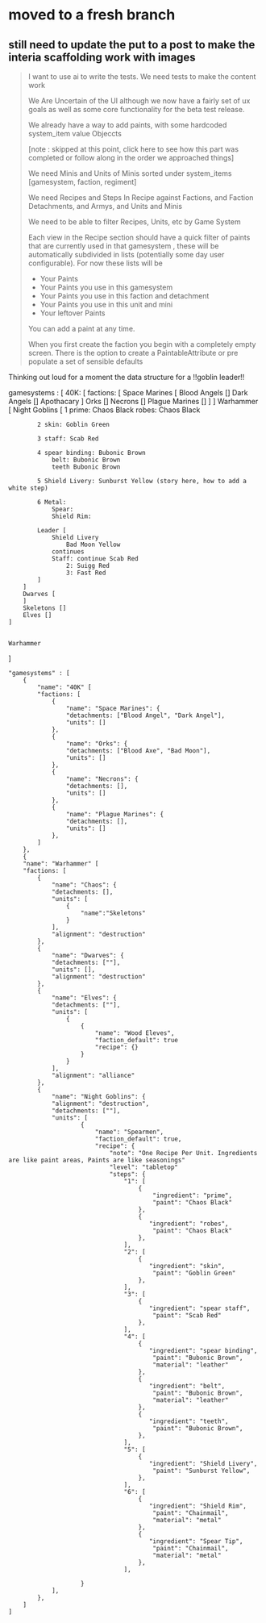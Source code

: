# moved to a fresh branch

## still need to update the put to a post to make the interia scaffolding work with images

> I want to use ai to write the tests. We need tests to make the content work
>
>We Are Uncertain of the UI although we now have a fairly set of ux goals as well as some core functionality for the
> beta test release.
>
>We already have a way to add paints, with some hardcoded system_item value Objeccts
>
> [note : skipped at this point, click here to see how this part was completed or follow along in the order we approached things]
>
> We need Minis and Units of Minis sorted under system_items [gamesystem, faction, regiment]
>
> We need Recipes and Steps In Recipe against Factions, and Faction Detachments, and Armys, and Units and Minis
>
> We need to be able to filter Recipes, Units, etc by Game System
>
> Each view in the Recipe section should have a quick filter of paints that are currently used in that
> gamesystem , these will be automatically subdivided in lists (potentially some day user configurable). For now these
> lists will be
> * Your Paints
> * Your Paints you use in this gamesystem
> * Your Paints you use in this faction and detachment
> * Your Paints you use in this unit and mini
> * Your leftover Paints
>
> You can add a paint at any time.
>
> When you first create the faction you begin with a completely empty screen. There
> is the option to create a PaintableAttribute or pre populate a set of sensible defaults

Thinking out loud for a moment the data structure for a !!goblin leader!!

gamesystems : [
40K: [
factions: [
Space Marines [
Blood Angels []
Dark Angels []
Apothacary
]
Orks []
Necrons []
Plague Marines []
]
]
Warhammer [
Night Goblins [
1 prime: Chaos Black
robes: Chaos Black

            2 skin: Goblin Green
            
            3 staff: Scab Red
            
            4 spear binding: Bubonic Brown
                belt: Bubonic Brown
                teeth Bubonic Brown
            
            5 Shield Livery: Sunburst Yellow (story here, how to add a white step)

            6 Metal:
                Spear:
                Shield Rim: 
            
            Leader [
                Shield Livery
                    Bad Moon Yellow
                continues 
                Staff: continue Scab Red
                    2: Suigg Red
                    3: Fast Red
            ]
        ]       
        Dwarves [
        ]
        Skeletons []
        Elves []
    ]

        
    Warhammer

]

```
"gamesystems" : [
    {
        "name": "40K" [
        "factions: [
            {
                "name": "Space Marines": {
                "detachments: ["Blood Angel", "Dark Angel"],
                "units": []
            },
            {
                "name": "Orks": {
                "detachments: ["Blood Axe", "Bad Moon"],
                "units": []
            },
            {
                "name": "Necrons": {
                "detachments: [],
                "units": []
            },
            {
                "name": "Plague Marines": {
                "detachments: [],
                "units": []
            },
        ]
    },
    {
    "name": "Warhammer" [
    "factions: [
        {
            "name": "Chaos": {
            "detachments: [],
            "units": [
                {
                    "name":"Skeletons"
                }
            ],
            "alignment": "destruction"
        },
        {
            "name": "Dwarves": {
            "detachments: [""],
            "units": [],
            "alignment": "destruction"
        },
        {
            "name": "Elves": {
            "detachments: [""],
            "units": [
                {
                    {
                        "name": "Wood Eleves",
                        "faction_default": true
                        "recipe": {}
                    }
                }
            ],
            "alignment": "alliance"
        },
        {
            "name": "Night Goblins": {
            "alignment": "destruction",
            "detachments: [""],
            "units": [
                    {
                        "name": "Spearmen",
                        "faction_default": true,
                        "recipe": {
                            "note": "One Recipe Per Unit. Ingredients are like paint areas, Paints are like seasonings"
                            "level": "tabletop"
                            "steps": {
                                "1": [
                                    {
                                        "ingredient": "prime", 
                                        "paint": "Chaos Black"
                                    },
                                    {
                                       "ingredient": "robes", 
                                        "paint": "Chaos Black"
                                    },
                                ],
                                "2": [
                                    {
                                       "ingredient": "skin", 
                                        "paint": "Goblin Green"
                                    },
                                ],
                                "3": [
                                    {
                                       "ingredient": "spear staff", 
                                        "paint": "Scab Red"
                                    },
                                ],
                                "4": [
                                    {
                                       "ingredient": "spear binding", 
                                        "paint": "Bubonic Brown",
                                        "material": "leather"
                                    },
                                    {
                                       "ingredient": "belt", 
                                        "paint": "Bubonic Brown",
                                        "material": "leather"
                                    },
                                    {
                                       "ingredient": "teeth", 
                                        "paint": "Bubonic Brown",
                                    },            
                                ],
                                "5": [
                                    {
                                       "ingredient": "Shield Livery", 
                                        "paint": "Sunburst Yellow",
                                    },
                                ],
                                "6": [
                                    {
                                       "ingredient": "Shield Rim", 
                                        "paint": "Chainmail",
                                        "material": "metal"
                                    },
                                    {
                                       "ingredient": "Spear Tip", 
                                        "paint": "Chainmail",
                                        "material": "metal"
                                    },
                                ],
                               
                    }
            ],
        },
    ]
]
